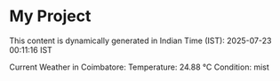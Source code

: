 # My Project

This content is dynamically generated in Indian Time (IST): 2025-07-23 00:11:16 IST


Current Weather in Coimbatore:
Temperature: 24.88 °C
Condition: mist
